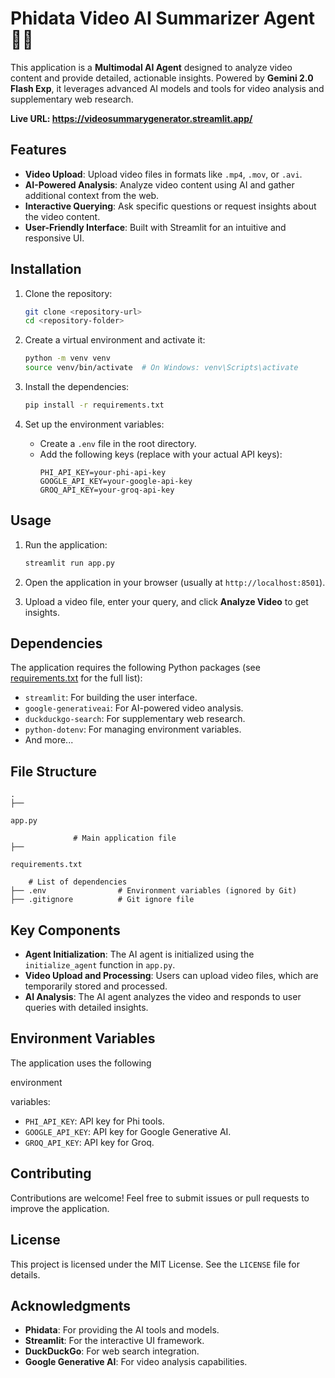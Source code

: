 # Phidata Video AI Summarizer Agent 🎥🎤

This application is a **Multimodal AI Agent** designed to analyze video content and provide detailed, actionable insights. Powered by **Gemini 2.0 Flash Exp**, it leverages advanced AI models and tools for video analysis and supplementary web research.

**Live URL:   https://videosummarygenerator.streamlit.app/**
## Features

- **Video Upload**: Upload video files in formats like `.mp4`, `.mov`, or `.avi`.
- **AI-Powered Analysis**: Analyze video content using AI and gather additional context from the web.
- **Interactive Querying**: Ask specific questions or request insights about the video content.
- **User-Friendly Interface**: Built with Streamlit for an intuitive and responsive UI.

## Installation

1. Clone the repository:
   ```bash
   git clone <repository-url>
   cd <repository-folder>
   ```

2. Create a virtual environment and activate it:
   ```bash
   python -m venv venv
   source venv/bin/activate  # On Windows: venv\Scripts\activate
   ```

3. Install the dependencies:
   ```bash
   pip install -r requirements.txt
   ```

4. Set up the environment variables:
   - Create a `.env` file in the root directory.
   - Add the following keys (replace with your actual API keys):
     ```env
     PHI_API_KEY=your-phi-api-key
     GOOGLE_API_KEY=your-google-api-key
     GROQ_API_KEY=your-groq-api-key
     ```

## Usage

1. Run the application:
   ```bash
   streamlit run app.py
   ```

2. Open the application in your browser (usually at `http://localhost:8501`).

3. Upload a video file, enter your query, and click **Analyze Video** to get insights.

## Dependencies

The application requires the following Python packages (see [requirements.txt](requirements.txt) for the full list):
- `streamlit`: For building the user interface.
- `google-generativeai`: For AI-powered video analysis.
- `duckduckgo-search`: For supplementary web research.
- `python-dotenv`: For managing environment variables.
- And more...

## File Structure

```
.
├── 

app.py

              # Main application file
├── 

requirements.txt

    # List of dependencies
├── .env                # Environment variables (ignored by Git)
├── .gitignore          # Git ignore file
```

## Key Components

- **Agent Initialization**: The AI agent is initialized using the `initialize_agent` function in `app.py`.
- **Video Upload and Processing**: Users can upload video files, which are temporarily stored and processed.
- **AI Analysis**: The AI agent analyzes the video and responds to user queries with detailed insights.

## Environment Variables

The application uses the following

 environment

 variables:
- `PHI_API_KEY`: API key for Phi tools.
- `GOOGLE_API_KEY`: API key for Google Generative AI.
- `GROQ_API_KEY`: API key for Groq.

## Contributing

Contributions are welcome! Feel free to submit issues or pull requests to improve the application.

## License

This project is licensed under the MIT License. See the `LICENSE` file for details.

## Acknowledgments

- **Phidata**: For providing the AI tools and models.
- **Streamlit**: For the interactive UI framework.
- **DuckDuckGo**: For web search integration.
- **Google Generative AI**: For video analysis capabilities.
```

